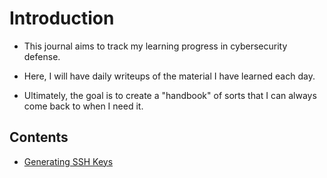 # Introduction

- This journal aims to track my learning progress in cybersecurity defense. 

- Here, I will have daily writeups of the material I have learned each day.

- Ultimately, the goal is to create a "handbook" of sorts that I can always come back to when I need it.

## Contents
- [Generating SSH Keys](CYBR410/Week1/04-01-24.md)
